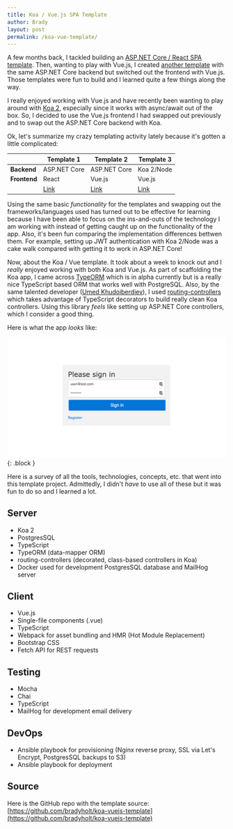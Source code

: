 ```yaml
---
title: Koa / Vue.js SPA Template
author: Brady
layout: post
permalink: /koa-vue-template/
---
```


A few months back, I tackled building an [ASP.NET Core / React SPA template](/asp-dotnet-core-react-template-update/).  Then, wanting to play with Vue.js, I created [another template](https://github.com/bradyholt/aspnet-core-vuejs-template) with the same ASP.NET Core backend but switched out the frontend with Vue.js.  Those templates were fun to build and I learned quite a few things along the way.

I really enjoyed working with Vue.js and have recently been wanting to play around with [Koa 2](http://koajs.com/), especially since it works with async/await out of the box.  So, I decided to use the Vue.js frontend I had swapped out previously and to swap out the ASP.NET Core backend with Koa.

Ok, let's summarize my crazy templating activity lately because it's gotten a little complicated:

|          | Template 1                                              | Template 2                                              | Template 3                                      |
|----------|---------------------------------------------------------|---------------------------------------------------------|-------------------------------------------------|
| **Backend**  | ASP.NET Core                                            | ASP.NET Core                                            | Koa 2/Node                                        |
| **Frontend** | React                                                   | Vue.js                                                  | Vue.js                                          |
|          | [Link](https://github.com/bradyholt/aspnet-core-react-template) | [Link](https://github.com/bradyholt/aspnet-core-vuejs-template) | [Link](https://github.com/bradyholt/koa-vuejs-template) |

Using the same basic _functionality_ for the templates and swapping out the frameworks/languages used has turned out to be effective for learning because I have been able to focus on the ins-and-outs of the technology I am working with instead of getting caught up on the functionality of the app.  Also, it's been fun comparing the implementation differences bettwen them.  For example, setting up JWT authentication with Koa 2/Node was a cake walk compared with getting it to work in ASP.NET Core!

Now, about the Koa / Vue template.  It took about a week to knock out and I _really_ enjoyed working with both Koa and Vue.js.  As part of scaffolding the Koa app, I came across [TypeORM](https://github.com/typeorm/typeorm) which is in alpha currently but is a really nice TypeScript based ORM that works well with PostgreSQL.  Also, by the same talented developer ([Umed Khudoiberdiev](https://github.com/pleerock)), I used [routing-controllers](https://github.com/pleerock/routing-controllers) which takes advantage of TypeScript decorators to build really clean Koa controllers.  Using this library  _feels_ like setting up ASP.NET Core controllers, which I consider a good thing.

Here is what the app _looks_ like:

![Koa Vue Template](/media/spa-template.gif){: .block }

Here is a survey of all the tools, technologies, concepts, etc. that went into this template project.  Admittedly, I didn't _have_ to use all of these but it was fun to do so and I learned a lot.

## Server

<ul class="condensed">
<li>Koa 2</li>
<li>PostgresSQL</li>
<li>TypeScript</li>
<li>TypeORM (data-mapper ORM)</li>
<li>routing-controllers (decorated, class-based controllers in Koa)</li>
<li>Docker used for development PostgresSQL database and MailHog server</li>
</ul>

## Client

<ul class="condensed">
<li>Vue.js</li>
<li>Single-file components (.vue)</li>
<li>TypeScript</li>
<li>Webpack for asset bundling and HMR (Hot Module Replacement)</li>
<li>Bootstrap CSS</li>
<li>Fetch API for REST requests</li>
</ul>

## Testing

<ul class="condensed">
<li>Mocha</li>
<li>Chai</li>
<li>TypeScript</li>
<li>MailHog for development email delivery</li>
</ul>

## DevOps

<ul class="condensed">
<li>Ansible playbook for provisioning (Nginx reverse proxy, SSL via Let's Encrypt, PostgresSQL backups to S3)</li>
<li>Ansible playbook for deployment</li>
</ul>

## Source

Here is the GitHub repo with the template source: [https://github.com/bradyholt/koa-vuejs-template](https://github.com/bradyholt/koa-vuejs-template)
